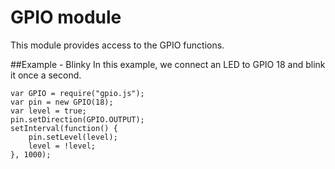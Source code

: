 # GPIO module
This module provides access to the GPIO functions.

##Example - Blinky
In this example, we connect an LED to GPIO 18 and blink it once a second.

```
var GPIO = require("gpio.js");
var pin = new GPIO(18);
var level = true;
pin.setDirection(GPIO.OUTPUT);
setInterval(function() {
	pin.setLevel(level);
	level = !level;
}, 1000);
```